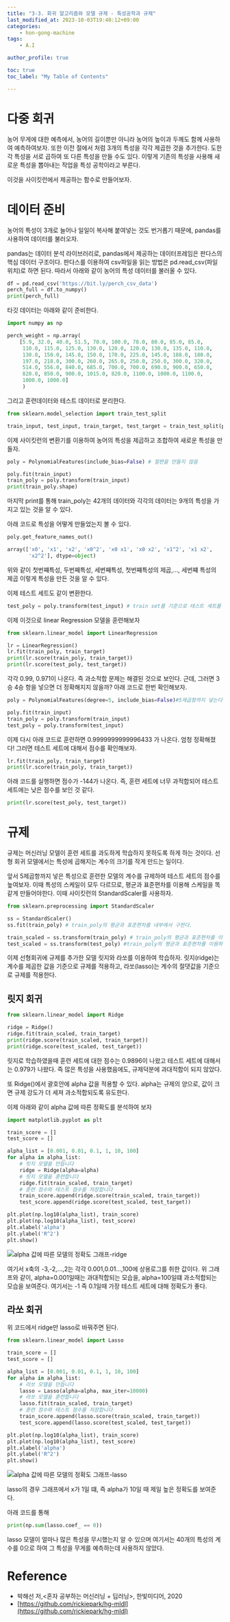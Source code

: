 ```yaml
---
title: "3-3. 회귀 알고리즘와 모델 규제 - 특성공학과 규제"
last_modified_at: 2023-10-03T19:40:12+09:00
categories:
    - hon-gong-machine
tags:
    - A.I

author_profile: true

toc: true
toc_label: "My Table of Contents"

---
```

# 다중 회귀
농어 무게에 대한 예측에서, 농어의 길이뿐만 아니라 농어의 높이과 두께도 함께 사용하여 예측하여보자. 또한 이전 절에서 처럼 3개의 특성을 각각 제곱한 것을 추가한다. 도한 각 특성을 서로 곱하여 또 다른 특성을 만들 수도 있다. 이렇게 기존의 특성을 사용해 새로운 특성을 뽑아내는 작업을 특성 공학이라고 부른다.

이것을 사이킷런에서 제공하는 함수로 만들어보자.

# 데이터 준비
농어의 특성이 3개로 늘어나 일일이 복사해 붙여넣는 것도 번거롭기 때문에, pandas를 사용하여 데이터를 불러오자.

pandas는 데이터 분석 라이브러리로, pandas에서 제공하는 데이터프레임은 판다스의 핵심 데이터 구조이다. 판다스를 이용하여 csv파일을 읽는 방법은 pd.read_csv(파일위치)로 하면 된다. 따라서 아래와 같이 농어의 특성 데이터를 불러올 수 있다.

```py
df = pd.read_csv('https://bit.ly/perch_csv_data')
perch_full = df.to_numpy()
print(perch_full)
```

타깃 데이터는 아래와 같이 준비한다.
```py
import numpy as np

perch_weight = np.array(
    [5.9, 32.0, 40.0, 51.5, 70.0, 100.0, 78.0, 80.0, 85.0, 85.0,
     110.0, 115.0, 125.0, 130.0, 120.0, 120.0, 130.0, 135.0, 110.0,
     130.0, 150.0, 145.0, 150.0, 170.0, 225.0, 145.0, 188.0, 180.0,
     197.0, 218.0, 300.0, 260.0, 265.0, 250.0, 250.0, 300.0, 320.0,
     514.0, 556.0, 840.0, 685.0, 700.0, 700.0, 690.0, 900.0, 650.0,
     820.0, 850.0, 900.0, 1015.0, 820.0, 1100.0, 1000.0, 1100.0,
     1000.0, 1000.0]
     )
```
그리고 훈련데이터와 테스트 데이터로 분리한다.
```py
from sklearn.model_selection import train_test_split

train_input, test_input, train_target, test_target = train_test_split(perch_full, perch_weight, random_state=42)
```

이제 사이킷런의 변환기를 이용하여 농어의 특성을 제곱하고 조합하여 새로운 특성을 만들자.

```py
poly = PolynomialFeatures(include_bias=False) # 절편을 만들지 않음

poly.fit(train_input)
train_poly = poly.transform(train_input)
print(train_poly.shape)
```
마지막 print를 통해 train_poly는 42개의 데이터와 각각의 데이터는 9개의 특성을 가지고 있는 것을 알 수 있다.

아래 코드로 특성을 어떻게 만들었는지 볼 수 있다.
```py
poly.get_feature_names_out()
```
```py
array(['x0', 'x1', 'x2', 'x0^2', 'x0 x1', 'x0 x2', 'x1^2', 'x1 x2',
       'x2^2'], dtype=object)
```
위와 같이 첫번쨰특성, 두번째특성, 세번째특성, 첫번쨰특성의 제곱,..., 세번쨰 특성의 제곱 이렇게 특성을 만든 것을 알 수 있다.

이제 테스트 세트도 같이 변환한다.
```py
test_poly = poly.transform(test_input) # train set를 기준으로 테스트 세트를 변환한다.
```
이제 이것으로 linear Regression 모델을 훈련해보자
```py
from sklearn.linear_model import LinearRegression

lr = LinearRegression()
lr.fit(train_poly, train_target)
print(lr.score(train_poly, train_target))
print(lr.score(test_poly, test_target))
```
각각 0.99, 0.971이 나온다. 즉 과소적합 문제는 해결된 것으로 보인다. 근데, 그러면 3승 4승 항을 넣으면 더 정확해지지 않을까? 아래 코드로 한번 확인해보자.

```py
poly = PolynomialFeatures(degree=5, include_bias=False)#5제곱항까지 넣는다.

poly.fit(train_input)
train_poly = poly.transform(train_input)
test_poly = poly.transform(test_input)
```
이제 다시 아래 코드로 훈련하면 0.9999999999996433 가 나온다. 엄청 정확해졌다! 그러면 테스트 세트에 대해서 점수를 확인해보자.
```py
lr.fit(train_poly, train_target)
print(lr.score(train_poly, train_target))
```
아래 코드를 실행하면 점수가 -144가 나온다. 즉, 훈련 세트에 너무 과적합되어 테스트 세트에는 낮은 점수를 보인 것 같다.
```py
print(lr.score(test_poly, test_target))
```

# 규제
규제는 머신러닝 모델이 훈련 세트를 과도하게 학습하지 못하도록 하게 하는 것이다. 선형 회귀 모델에서는 특성에 곱해지는 계수의 크기를 작게 만드는 일이다.

앞서 5제곱항까지 넣은 특성으로 훈련한 모델의 계수를 규제하여 테스트 세트의 점수를 높여보자. 이때 특성의 스케일이 모두 다르므로, 평균과 표준편차를 이용해 스케일을 똑같게 만들어야한다. 이때 사이킷런의 StandardScaler를 사용하자.

```py
from sklearn.preprocessing import StandardScaler

ss = StandardScaler()
ss.fit(train_poly) # train_poly의 평균과 표준편차를 내부에서 구한다.

train_scaled = ss.transform(train_poly) # train_poly의 평균과 표준편차를 이용하여 scale을 맞춘다.
test_scaled = ss.transform(test_poly) #train_poly의 평균과 표준편차를 이용하여 train set와 같이 test set도 scale을 맞춘다.
```

이제 선형회귀에 규제를 추가한 모델 릿지와 라쏘를 이용하여 학습하자. 릿지(ridge)는 계수를 제곱한 값을 기준으로 규제를 적용하고, 라쏘(lasso)는 계수의 절댓값을 기준으로 규제를 적용한다.

## 릿지 회귀
```py
from sklearn.linear_model import Ridge

ridge = Ridge()
ridge.fit(train_scaled, train_target)
print(ridge.score(train_scaled, train_target))
print(ridge.score(test_scaled, test_target))
```
릿지로 학습하였을때 훈련 세트에 대한 점수는 0.9896이 나왔고 테스트 세트에 대해서는 0.979가 나왔다. 즉 많은 특성을 사용했음에도, 규제덕분에 과대적합이 되지 않았다.

또 Ridge()에서 괄호안에 alpha 값을 적용할 수 있다. alpha는 규제의 양으로, 값이 크면 규제 강도가 더 세져 과소적합되도록 유도한다.

이제 아래와 같이 alpha 값에 따른 정확도를 분석하여 보자
```py
import matplotlib.pyplot as plt

train_score = []
test_score = []

alpha_list = [0.001, 0.01, 0.1, 1, 10, 100]
for alpha in alpha_list:
    # 릿지 모델을 만듭니다
    ridge = Ridge(alpha=alpha)
    # 릿지 모델을 훈련합니다
    ridge.fit(train_scaled, train_target)
    # 훈련 점수와 테스트 점수를 저장합니다
    train_score.append(ridge.score(train_scaled, train_target))
    test_score.append(ridge.score(test_scaled, test_target))

plt.plot(np.log10(alpha_list), train_score)
plt.plot(np.log10(alpha_list), test_score)
plt.xlabel('alpha')
plt.ylabel('R^2')
plt.show()
```

![alpha 값에 따른 모델의 정확도 그래프-ridge](https://github.com/minchoCoin/minchoCoin.github.io/assets/62372650/24381514-ef57-4056-a0c0-b660eb709ec8)

여기서 x축의 -3,-2,...,2는 각각 0.001,0.01...,100에 상용로그를 취한 값이다. 위 그래프와 같이, alpha=0.001일때는 과대적합되는 모습을, alpha=100일떄 과소적합되는 모습을 보여준다. 여기서는 -1 즉 0.1일때 가장 테스트 세트에 대해 정확도가 좋다.

## 라쏘 회귀
위 코드에서 ridge만 lasso로 바꿔주면 된다.

```py
from sklearn.linear_model import Lasso

train_score = []
test_score = []

alpha_list = [0.001, 0.01, 0.1, 1, 10, 100]
for alpha in alpha_list:
    # 라쏘 모델을 만듭니다
    lasso = Lasso(alpha=alpha, max_iter=10000)
    # 라쏘 모델을 훈련합니다
    lasso.fit(train_scaled, train_target)
    # 훈련 점수와 테스트 점수를 저장합니다
    train_score.append(lasso.score(train_scaled, train_target))
    test_score.append(lasso.score(test_scaled, test_target))

plt.plot(np.log10(alpha_list), train_score)
plt.plot(np.log10(alpha_list), test_score)
plt.xlabel('alpha')
plt.ylabel('R^2')
plt.show()
```
![alpha 값에 따른 모델의 정확도 그래프-lasso](https://github.com/minchoCoin/minchoCoin.github.io/assets/62372650/811cf430-c350-40d9-81b3-371971d8b16d)

lasso의 경우 그래프에서 x가 1일 떄, 즉 alpha가 10일 때 제일 높은 정확도를 보여준다.

아래 코드를 통해

```py
print(np.sum(lasso.coef_ == 0))
```
lasso 모델이 얼마나 많은 특성을 무시했는지 알 수 있으며 여기서는 40개의 특성의 계수를 0으로 하여 그 특성을 무게를 예측하는데 사용하지 않았다.
# Reference
 - 박해선 저,<혼자 공부하는 머신러닝 + 딥러닝>, 한빛미디어, 2020
 - [https://github.com/rickiepark/hg-mldl](https://github.com/rickiepark/hg-mldl)